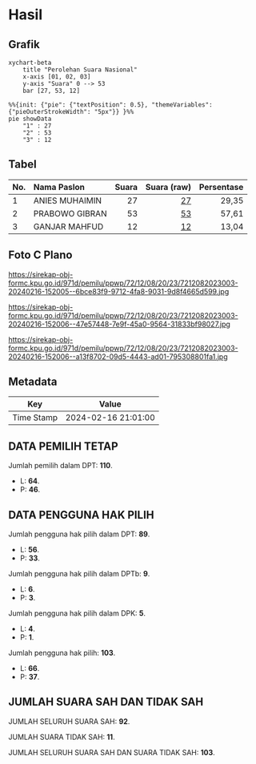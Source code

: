 # Hasil

## Grafik

```mermaid
xychart-beta
    title "Perolehan Suara Nasional"
    x-axis [01, 02, 03]
    y-axis "Suara" 0 --> 53
    bar [27, 53, 12]
```

```mermaid
%%{init: {"pie": {"textPosition": 0.5}, "themeVariables": {"pieOuterStrokeWidth": "5px"}} }%%
pie showData
    "1" : 27
    "2" : 53
    "3" : 12
```

## Tabel

| No. | Nama Paslon    | Suara | Suara (raw) | Persentase |
|:--- |:-------------- | -----:| -----------:| ----------:|
| 1   | ANIES MUHAIMIN | 27    | [27][p-1]   | 29,35      |
| 2   | PRABOWO GIBRAN | 53    | [53][p-2]   | 57,61      |
| 3   | GANJAR MAHFUD  | 12    | [12][p-3]   | 13,04      |


[p-1]: https://github.com/gigit-pemilu/pemilu-2024/blob/main/pilpres/hitung-suara/sub/72-sulawesi-tengah/sub/12-morowali-utara/sub/08-bungku-utara/sub/2023-pokeang/sub/003-tps/sub/paslon-1.txt
[p-2]: https://github.com/gigit-pemilu/pemilu-2024/blob/main/pilpres/hitung-suara/sub/72-sulawesi-tengah/sub/12-morowali-utara/sub/08-bungku-utara/sub/2023-pokeang/sub/003-tps/sub/paslon-2.txt
[p-3]: https://github.com/gigit-pemilu/pemilu-2024/blob/main/pilpres/hitung-suara/sub/72-sulawesi-tengah/sub/12-morowali-utara/sub/08-bungku-utara/sub/2023-pokeang/sub/003-tps/sub/paslon-3.txt

## Foto C Plano

https://sirekap-obj-formc.kpu.go.id/971d/pemilu/ppwp/72/12/08/20/23/7212082023003-20240216-152005--6bce83f9-9712-4fa8-9031-9d8f4665d599.jpg

https://sirekap-obj-formc.kpu.go.id/971d/pemilu/ppwp/72/12/08/20/23/7212082023003-20240216-152006--47e57448-7e9f-45a0-9564-31833bf98027.jpg

https://sirekap-obj-formc.kpu.go.id/971d/pemilu/ppwp/72/12/08/20/23/7212082023003-20240216-152006--a13f8702-09d5-4443-ad01-795308801fa1.jpg


## Metadata

| Key        | Value               |
| ---------- | ------------------- |
| Time Stamp | 2024-02-16 21:01:00 |


## DATA PEMILIH TETAP

Jumlah pemilih dalam DPT: **110**.
 * L: **64**.
 * P: **46**.

## DATA PENGGUNA HAK PILIH

Jumlah pengguna hak pilih dalam DPT: **89**.
 * L: **56**.
 * P: **33**.

Jumlah pengguna hak pilih dalam DPTb: **9**.
 * L: **6**.
 * P: **3**.

Jumlah pengguna hak pilih dalam DPK: **5**.
 * L: **4**.
 * P: **1**.

Jumlah pengguna hak pilih: **103**.
 * L: **66**.
 * P: **37**.

## JUMLAH SUARA SAH DAN TIDAK SAH

JUMLAH SELURUH SUARA SAH: **92**.

JUMLAH SUARA TIDAK SAH: **11**.

JUMLAH SELURUH SUARA SAH DAN SUARA TIDAK SAH: **103**.


